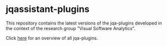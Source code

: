 # jqassistant-plugins
This repository contains the latest versions of the jqa-plugins developed in the context of the research group "Visual Software Analytics".

Click [here](https://softvis-research.github.io/jqassistant-plugins/) for an overview of all jqa-plugins. 
